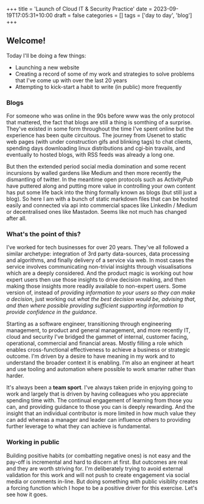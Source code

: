 +++
title = 'Launch of Cloud IT & Security Practice'
date = 2023-09-19T17:05:31+10:00
draft = false
categories = []
tags = ['day to day', 'blog']
+++

## Welcome!

Today I'll be doing a few things:

- Launching a new website
- Creating a record of some of my work and strategies to solve problems that I've come up with over the last 20 years
- Attempting to kick-start a habit to write (in public) more frequently

### Blogs

For someone who was online in the 90s before www was the only protocol that mattered, the fact that blogs are still a thing is somthing of a surprise.  They've existed in some form throughout the time I've spent online but the experience has been quite circuitous. The journey from Usenet to static web pages (with under construction gifs and blinking tags) to chat clients, spending days downloading linux distributions and cgi-bin travails, and eventually to hosted blogs, with RSS feeds was already a long one. 

But then the extended period social media domination and some recent incursions by walled gardens like Medium and then more recently the dismantling of twitter.  In the meantime open protocols such as ActivityPub have puttered along and putting more value in controlling your own content has put some life back into the thing formally known as blogs (but still just a  blog).  So here I am with a bunch of static markdown files that can be hosted easily and connected via api into commercial spaces like LinkedIn / Medium or decentralised ones like Mastadon. Seems like not much has changed after all. 


### What's the point of this?

I’ve worked for tech businesses for over 20 years. They've all followed a similar archetype: integration of 3rd party data-sources, data processing and algorithms, and finally delivery of a service via web.  In most cases the service involves communicating non-trivial insights through visualisations which are a deeply considered. And the product magic is working out how expert users then use those insights to drive decision making, and then making those insights more readily available to non-expert users.  Some version of, instead of *providing information to your users so they can make a decision*, just working out *what the best decision would be, advising that, and then where possible providing sufficient supporting information to provide confidence in the guidance*. 

Starting as a software engineer, transitioning through engineering management, to product and general management, and more recently IT, cloud and security I've bridged the gammet of internal, customer facing, operational, commercial and financial areas. Mostly filling a role which enables cross-functional effectiveness to achieve a business or strategic outcome.  I'm driven by a desire to have meaning in my work and to understand the broader context it is enabling.  I'm also an engineer at heart and use tooling and automation where possible to work smarter rather than harder.

It's always been a **team sport**.  I've always taken pride in enjoying going to work and largely that is driven by having colleagues who you appreciate spending time with. The continual engagement of learning from those you can, and providing guidance to those you can is deeply rewarding.  And the insight that an individual contributor is more limited in how much value they can add whereas a manager and leader can influence others to providing further leverage to what they can achieve is fundamental. 

### Working in public

Building positive habits (or combatting negative ones) is not easy and the pay-off is incremental and hard to discern at first.  But outcomes are real and they are worth striving for. I'm deliberately trying to avoid external validation for this work and will not push to create engagement via social media or comments in-line.  But doing something with public visiblity creates a forcing function which I hope to be a positive driver for this exercise.  Let's see how it goes.  



